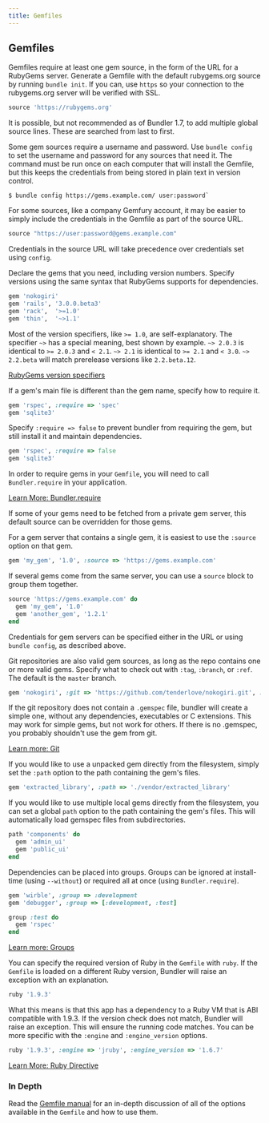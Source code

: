 ```yaml
---
title: Gemfiles
---
```


## Gemfiles

Gemfiles require at least one gem source, in the form of the URL for a RubyGems
server. Generate a Gemfile with the default rubygems.org source by running `bundle init`. If you can, use `https` so your connection to the rubygems.org server will be verified with SSL.

~~~ ruby
source 'https://rubygems.org'
~~~

It is possible, but not recommended as of Bundler 1.7, to add multiple global source lines. These are searched from last to first.

Some gem sources require a username and password. Use `bundle config` to set the
username and password for any sources that need it. The command must be run once on each computer that will install the Gemfile, but this keeps the credentials from being stored in plain text in version control.

~~~
$ bundle config https://gems.example.com/ user:password`
~~~
For some sources, like a company Gemfury account, it may be easier to simply
include the credentials in the Gemfile as part of the source URL.

~~~ ruby
source "https://user:password@gems.example.com"
~~~

Credentials in the source URL will take precedence over credentials set using
`config`.

Declare the gems that you need, including version numbers. Specify versions using the same
syntax that RubyGems supports for dependencies.

~~~ ruby
gem 'nokogiri'
gem 'rails', '3.0.0.beta3'
gem 'rack',  '>=1.0'
gem 'thin',  '~>1.1'
~~~

Most of the version specifiers, like `>= 1.0`, are self-explanatory. The
specifier `~>` has a special meaning, best shown by example. `~> 2.0.3` is
identical to `>= 2.0.3` and `< 2.1`. `~> 2.1` is identical to `>= 2.1` and
`< 3.0`. `~> 2.2.beta` will match prerelease versions like `2.2.beta.12`.

[RubyGems version specifiers](http://guides.rubygems.org/patterns/#pessimistic_version_constraint)

If a gem's main file is different than the gem name, specify how to require it.

~~~ ruby
gem 'rspec', :require => 'spec'
gem 'sqlite3'
~~~

Specify `:require => false` to prevent bundler from requiring the gem, but still install it and maintain dependencies.

~~~ ruby
gem 'rspec', :require => false
gem 'sqlite3'
~~~

In order to require gems in your `Gemfile`, you will need to call
`Bundler.require` in your application.

[Learn More: Bundler.require](./groups.html)

If some of your gems need to be fetched from a private gem server, this default source can be overridden for those gems.

For a gem server that contains a single gem, it is easiest to use the `:source` option on that gem.

~~~ ruby
gem 'my_gem', '1.0', :source => 'https://gems.example.com'
~~~

If several gems come from the same server, you can use a `source` block to group them together.

~~~ ruby
source 'https://gems.example.com' do
  gem 'my_gem', '1.0'
  gem 'another_gem', '1.2.1'
end
~~~

Credentials for gem servers can be specified either in the URL or using
`bundle config`, as described above.

Git repositories are also valid gem sources, as long as the repo contains one or
more valid gems. Specify what to check out with `:tag`, `:branch`, or `:ref`.
The default is the `master` branch.

~~~ ruby
gem 'nokogiri', :git => 'https://github.com/tenderlove/nokogiri.git', :branch => '1.4'
~~~

If the git repository does not contain a `.gemspec` file, bundler
will create a simple one, without any dependencies, executables or C extensions.
This may work for simple gems, but not work for others. If there is no .gemspec,
you probably shouldn't use the gem from git.

[Learn more: Git](./git.html)

If you would like to use a unpacked gem directly from the filesystem, simply set the `:path` option to the path containing the gem's files.

~~~ ruby
gem 'extracted_library', :path => './vendor/extracted_library'
~~~

If you would like to use multiple local gems directly from the filesystem, you can set a global `path` option to the path containing the gem's files. This will automatically load gemspec files from subdirectories.

~~~ ruby
path 'components' do
  gem 'admin_ui'
  gem 'public_ui'
end
~~~

Dependencies can be placed into groups. Groups can be ignored at install-time (using `--without`) or required all at once (using `Bundler.require`).

~~~ ruby
gem 'wirble', :group => :development
gem 'debugger', :group => [:development, :test]

group :test do
  gem 'rspec'
end
~~~
[Learn more: Groups](./groups.html)


You can specify the required version of Ruby in the `Gemfile` with `ruby`. If the
`Gemfile` is loaded on a different Ruby version, Bundler will raise an exception with an explanation.

~~~ ruby
ruby '1.9.3'
~~~

What this means is that this app has a dependency to a Ruby VM that is ABI compatible with 1.9.3. If the version check does not match, Bundler will raise an exception. This will ensure the running code matches. You can be more specific with the `:engine` and `:engine_version` options.

~~~ ruby
ruby '1.9.3', :engine => 'jruby', :engine_version => '1.6.7'
~~~

[Learn More: Ruby Directive](./gemfile_ruby.html)

### In Depth

Read the [Gemfile manual](./man/gemfile.5.html) for an in-depth discussion of all of the options available in the `Gemfile` and how to use them.
